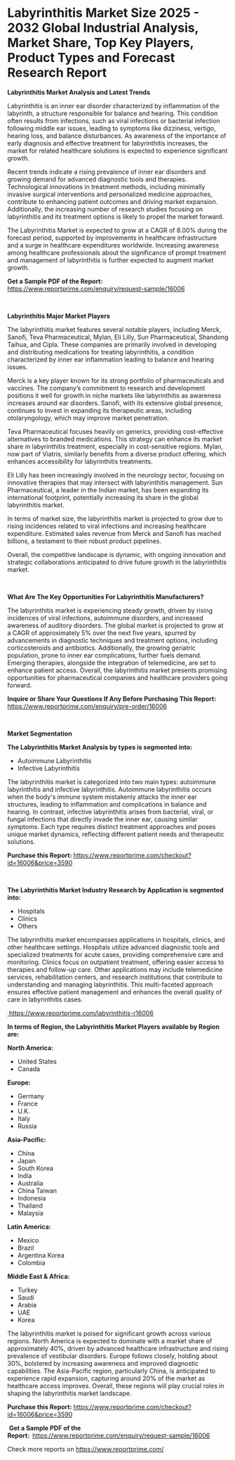 <p><h1>Labyrinthitis Market Size 2025 - 2032 Global Industrial Analysis, Market Share, Top Key Players, Product Types and Forecast Research Report</h1></p><p><strong>Labyrinthitis Market Analysis and Latest Trends</strong></p>
<p><p>Labyrinthitis is an inner ear disorder characterized by inflammation of the labyrinth, a structure responsible for balance and hearing. This condition often results from infections, such as viral infections or bacterial infection following middle ear issues, leading to symptoms like dizziness, vertigo, hearing loss, and balance disturbances. As awareness of the importance of early diagnosis and effective treatment for labyrinthitis increases, the market for related healthcare solutions is expected to experience significant growth.</p><p>Recent trends indicate a rising prevalence of inner ear disorders and growing demand for advanced diagnostic tools and therapies. Technological innovations in treatment methods, including minimally invasive surgical interventions and personalized medicine approaches, contribute to enhancing patient outcomes and driving market expansion. Additionally, the increasing number of research studies focusing on labyrinthitis and its treatment options is likely to propel the market forward.</p><p>The Labyrinthitis Market is expected to grow at a CAGR of 8.00% during the forecast period, supported by improvements in healthcare infrastructure and a surge in healthcare expenditures worldwide. Increasing awareness among healthcare professionals about the significance of prompt treatment and management of labyrinthitis is further expected to augment market growth.</p></p>
<p><strong>Get a Sample PDF of the Report:&nbsp;</strong> <a href="https://www.reportprime.com/enquiry/request-sample/16006?utm_campaign=3286&utm_medium=2&utm_source=Github&utm_content=ia&utm_term=20032025&utm_id=labyrinthitis">https://www.reportprime.com/enquiry/request-sample/16006</a></p>
<p>&nbsp;</p>
<p><strong>Labyrinthitis Major Market Players</strong></p>
<p><p>The labyrinthitis market features several notable players, including Merck, Sanofi, Teva Pharmaceutical, Mylan, Eli Lilly, Sun Pharmaceutical, Shandong Taihua, and Cipla. These companies are primarily involved in developing and distributing medications for treating labyrinthitis, a condition characterized by inner ear inflammation leading to balance and hearing issues.</p><p>Merck is a key player known for its strong portfolio of pharmaceuticals and vaccines. The company’s commitment to research and development positions it well for growth in niche markets like labyrinthitis as awareness increases around ear disorders. Sanofi, with its extensive global presence, continues to invest in expanding its therapeutic areas, including otolaryngology, which may improve market penetration.</p><p>Teva Pharmaceutical focuses heavily on generics, providing cost-effective alternatives to branded medications. This strategy can enhance its market share in labyrinthitis treatment, especially in cost-sensitive regions. Mylan, now part of Viatris, similarly benefits from a diverse product offering, which enhances accessibility for labyrinthitis treatments.</p><p>Eli Lilly has been increasingly involved in the neurology sector, focusing on innovative therapies that may intersect with labyrinthitis management. Sun Pharmaceutical, a leader in the Indian market, has been expanding its international footprint, potentially increasing its share in the global labyrinthitis market.</p><p>In terms of market size, the labyrinthitis market is projected to grow due to rising incidences related to viral infections and increasing healthcare expenditure. Estimated sales revenue from Merck and Sanofi has reached billions, a testament to their robust product pipelines.</p><p>Overall, the competitive landscape is dynamic, with ongoing innovation and strategic collaborations anticipated to drive future growth in the labyrinthitis market.</p></p>
<p>&nbsp;</p>
<p><strong>What Are The Key Opportunities For Labyrinthitis Manufacturers?</strong></p>
<p><p>The labyrinthitis market is experiencing steady growth, driven by rising incidences of viral infections, autoimmune disorders, and increased awareness of auditory disorders. The global market is projected to grow at a CAGR of approximately 5% over the next five years, spurred by advancements in diagnostic techniques and treatment options, including corticosteroids and antibiotics. Additionally, the growing geriatric population, prone to inner ear complications, further fuels demand. Emerging therapies, alongside the integration of telemedicine, are set to enhance patient access. Overall, the labyrinthitis market presents promising opportunities for pharmaceutical companies and healthcare providers going forward.</p></p>
<p><strong>Inquire or Share Your Questions If Any Before Purchasing This Report:</strong> <a href="https://www.reportprime.com/enquiry/pre-order/16006?utm_campaign=3286&utm_medium=2&utm_source=Github&utm_content=ia&utm_term=20032025&utm_id=labyrinthitis">https://www.reportprime.com/enquiry/pre-order/16006</a></p>
<p>&nbsp;</p>
<p><strong>Market Segmentation</strong></p>
<p><strong>The Labyrinthitis Market Analysis by types is segmented into:</strong></p>
<p><ul><li>Autoimmune Labyrinthitis</li><li>Infective Labyrinthitis</li></ul></p>
<p><p>The labyrinthitis market is categorized into two main types: autoimmune labyrinthitis and infective labyrinthitis. Autoimmune labyrinthitis occurs when the body's immune system mistakenly attacks the inner ear structures, leading to inflammation and complications in balance and hearing. In contrast, infective labyrinthitis arises from bacterial, viral, or fungal infections that directly invade the inner ear, causing similar symptoms. Each type requires distinct treatment approaches and poses unique market dynamics, reflecting different patient needs and therapeutic solutions.</p></p>
<p><strong>Purchase this Report:&nbsp;</strong><a href="https://www.reportprime.com/checkout?id=16006&price=3590&utm_campaign=3286&utm_medium=2&utm_source=Github&utm_content=ia&utm_term=20032025&utm_id=labyrinthitis">https://www.reportprime.com/checkout?id=16006&price=3590</a></p>
<p>&nbsp;</p>
<p><strong>The Labyrinthitis Market Industry Research by Application is segmented into:</strong></p>
<p><ul><li>Hospitals</li><li>Clinics</li><li>Others</li></ul></p>
<p><p>The labyrinthitis market encompasses applications in hospitals, clinics, and other healthcare settings. Hospitals utilize advanced diagnostic tools and specialized treatments for acute cases, providing comprehensive care and monitoring. Clinics focus on outpatient treatment, offering easier access to therapies and follow-up care. Other applications may include telemedicine services, rehabilitation centers, and research institutions that contribute to understanding and managing labyrinthitis. This multi-faceted approach ensures effective patient management and enhances the overall quality of care in labyrinthitis cases.</p></p>
<p><a href="https://www.reportprime.com/labyrinthitis-r16006?utm_campaign=3286&utm_medium=2&utm_source=Github&utm_content=ia&utm_term=20032025&utm_id=labyrinthitis">&nbsp;https://www.reportprime.com/labyrinthitis-r16006</a></p>
<p><strong>In terms of Region, the Labyrinthitis Market Players available by Region are:</strong></p>
<p>
    <p> <strong> North America: </strong>
        <ul>
            <li>United States</li>
            <li>Canada</li>
        </ul>
        </p> 
    <p> <strong> Europe: </strong>
        <ul>
            <li>Germany</li>
            <li>France</li>
            <li>U.K.</li>
            <li>Italy</li>
            <li>Russia</li>
        </ul>
        </p> 
    <p> <strong> Asia-Pacific: </strong>
        <ul>
            <li>China</li>
            <li>Japan</li>
            <li>South Korea</li>
            <li>India</li>
            <li>Australia</li>
            <li>China Taiwan</li>
            <li>Indonesia</li>
            <li>Thailand</li>
            <li>Malaysia</li>
        </ul>
        </p> 
    <p> <strong> Latin America: </strong>
        <ul>
            <li>Mexico</li>
            <li>Brazil</li>
            <li>Argentina Korea</li>
            <li>Colombia</li>
        </ul>
        </p> 
    <p> <strong> Middle East & Africa: </strong>
        <ul>
            <li>Turkey</li>
            <li>Saudi</li>
            <li>Arabia</li>
            <li>UAE</li>
            <li>Korea</li>
        </ul>
    </p>
    </p>
<p><p>The labyrinthitis market is poised for significant growth across various regions. North America is expected to dominate with a market share of approximately 40%, driven by advanced healthcare infrastructure and rising prevalence of vestibular disorders. Europe follows closely, holding about 30%, bolstered by increasing awareness and improved diagnostic capabilities. The Asia-Pacific region, particularly China, is anticipated to experience rapid expansion, capturing around 20% of the market as healthcare access improves. Overall, these regions will play crucial roles in shaping the labyrinthitis market landscape.</p></p>
<p><strong>Purchase this Report: </strong><a href="https://www.reportprime.com/checkout?id=16006&price=3590&utm_campaign=3286&utm_medium=2&utm_source=Github&utm_content=ia&utm_term=20032025&utm_id=labyrinthitis">https://www.reportprime.com/checkout?id=16006&price=3590</a></p>
<p>&nbsp;<strong>Get a Sample PDF of the Report:&nbsp;&nbsp;</strong><a href="https://www.reportprime.com/enquiry/request-sample/16006?utm_campaign=3286&utm_medium=2&utm_source=Github&utm_content=ia&utm_term=20032025&utm_id=labyrinthitis">https://www.reportprime.com/enquiry/request-sample/16006</a></p>
<p><strong></strong></p>
<p>Check more reports on <a href="https://www.reportprime.com/?utm_campaign=3286&utm_medium=2&utm_source=Github&utm_content=ia&utm_term=20032025&utm_id=labyrinthitis">https://www.reportprime.com/</a></p>